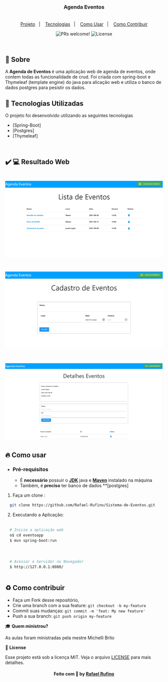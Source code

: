 
<h3 align="center">
    <br><br>
    <b>Agenda Eventos</b>
    <br>
    <br>
</h3>


<p align="center">
  <a href="#sobre">Projeto</a>&nbsp;&nbsp;&nbsp;|&nbsp;&nbsp;&nbsp;
  <a href="#tecnologias-utilizadas">Tecnologias</a>&nbsp;&nbsp;&nbsp;|&nbsp;&nbsp;&nbsp;
  <a href="#como-usar">Como Usar</a>&nbsp;&nbsp;&nbsp;|&nbsp;&nbsp;&nbsp;
  <a href="#Como-Contribuir">Como Contribuir</a>
</p>

<p align="center">
 <img src="https://img.shields.io/static/v1?label=PRs&message=welcome&color=49AA26&labelColor=000000" alt="PRs welcome!" />

  <img alt="License" src="https://img.shields.io/static/v1?label=license&message=MIT&color=49AA26&labelColor=000000">
</p>

<br>



<a id="sobre"></a>


## :bookmark: Sobre

A <strong>Agenda de Eventos </strong> é uma aplicação web de agenda de eventos, onde contem todas as funcionalidade de crud. Foi criada com spring-boot e Thymeleaf (template engine) do java para alicação web e utiliza o banco de dados postgres para pesistir os dados.



<a id="tecnologias-utilizadas"></a>

## :rocket: Tecnologias Utilizadas

O projeto foi desenvolvido utilizando as seguintes tecnologias

- [Spring-Boot]
- [Postgres]
- [Thymeleaf]



<br>

## :heavy_check_mark: :computer: Resultado Web

<h1 align="center">
    <img alt="Web Home" src="./.github/app.png" width="800px">

</h1>
<h1 align="center">
    <img alt="Web Home" src="./.github/cadastro.png" width="800px">

</h1>
<h1 align="center">
    <img alt="Web Home" src="./.github/convidado.png" width="800px">

</h1>


<a id="como-usar"></a>

## :fire: Como usar

- ### **Pré-requisitos**

  - É **necessário** possuir o **[JDK]()** java e **[Maven]()** instalado na máquina
  - Também, é **preciso** ter banco de dados **[postgres]
  




1. Faça um clone :

```sh
  git clone https://github.com/Rafael-Rufino/Sistema-de-Eventos.git
```

2. Executando a Aplicação:

```sh

  # Inicie a aplicação web
  o$ cd eventoapp
  $ mvn spring-boot:run 


  
  # Acessar o Servidor no Navegador
  $ http://127.0.0.1:8080/
 


```
  
<a id="Como-Contribuir"></a>


## :recycle: Como contribuir

- Faça um Fork desse repositório,
- Crie uma branch com a sua feature: `git checkout -b my-feature`
- Commit suas mudanças: `git commit -m 'feat: My new feature'`
- Push a sua branch: `git push origin my-feature`


🎓 **Quem ministrou?**

As aulas foram ministradas pela mestre Michelli Brito 

📝 **License**

Esse projeto está sob a licença MIT. Veja o arquivo [LICENSE](LICENSE.md) para mais detalhes.




<h4 align="center">
    Feito com 💜 by <a href="https://www.linkedin.com/in/rafael-r-dos-santos-b889311ba/" target="_blank">Rafael Rufino</a>
</h4>






